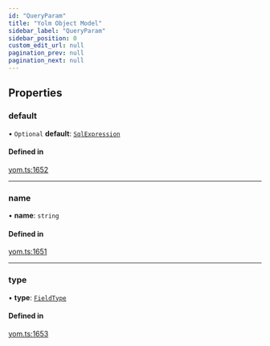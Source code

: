 ```yaml
---
id: "QueryParam"
title: "Yolm Object Model"
sidebar_label: "QueryParam"
sidebar_position: 0
custom_edit_url: null
pagination_prev: null
pagination_next: null
---
```


## Properties

### default

• `Optional` **default**: [`SqlExpression`](../modules.md#sqlexpression)

#### Defined in

[yom.ts:1652](https://github.com/yolmio/boost/blob/964b449/src/yom.ts#L1652)

___

### name

• **name**: `string`

#### Defined in

[yom.ts:1651](https://github.com/yolmio/boost/blob/964b449/src/yom.ts#L1651)

___

### type

• **type**: [`FieldType`](../modules.md#fieldtype)

#### Defined in

[yom.ts:1653](https://github.com/yolmio/boost/blob/964b449/src/yom.ts#L1653)
